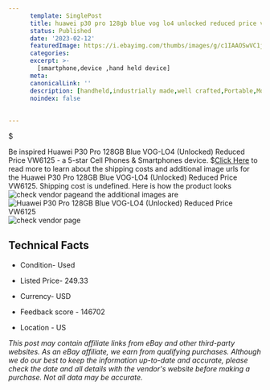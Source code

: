 ```yaml
---
      template: SinglePost
      title: huawei p30 pro 128gb blue vog lo4 unlocked reduced price vw6125
      status: Published
      date: '2023-02-12'
      featuredImage: https://i.ebayimg.com/thumbs/images/g/c1IAAOSwVC1j5Bya/s-l225.jpg
      categories: 
      excerpt: >-
        [smartphone,device ,hand held device]
      meta:
      canonicalLink: ''
      description: [handheld,industrially made,well crafted,Portable,Mobile,Compact,Convenient,Lightweight,Maneuverable,Man-portable,Miniature,Carriable,Hand-held,Light,Holdable,Transportable,Mobile device,Pocket-sized,On-the-go,Wireless,Cordless,Compact size,Convenient size, smartphone,device ,hand held device]
      noindex: false
      
        
---
```

$

Be inspired Huawei P30 Pro 128GB Blue VOG-LO4 (Unlocked) Reduced Price VW6125 - a 5-star Cell Phones & Smartphones device.
$[Click Here](https://www.ebay.com/itm/275674635254?hash=item402f7d1bf6%3Ag%3Ac1IAAOSwVC1j5Bya&mkevt=1&mkcid=1&mkrid=711-53200-19255-0&campid=%253CePNCampaignId%253E&customid=%253CreferenceId%253E&toolid=10049) to read more to learn about the shipping costs and additional image urls for the Huawei P30 Pro 128GB Blue VOG-LO4 (Unlocked) Reduced Price VW6125. Shipping cost is undefined. Here is how the product looks ![check vendor page](https://i.ebayimg.com/thumbs/images/g/c1IAAOSwVC1j5Bya/s-l225.jpg)and the additional images are![Huawei P30 Pro 128GB Blue VOG-LO4 (Unlocked) Reduced Price VW6125](https://i.ebayimg.com/images/g/c1IAAOSwVC1j5Bya/s-l1600.jpg)![check vendor page](https://origin-galleryplus.ebayimg.com/ws/web/275674635254_2_0_1/225x225.jpg,https://origin-galleryplus.ebayimg.com/ws/web/275674635254_3_0_1/225x225.jpg,https://origin-galleryplus.ebayimg.com/ws/web/275674635254_4_0_1/225x225.jpg,https://origin-galleryplus.ebayimg.com/ws/web/275674635254_5_0_1/225x225.jpg,https://origin-galleryplus.ebayimg.com/ws/web/275674635254_6_0_1/225x225.jpg,https://origin-galleryplus.ebayimg.com/ws/web/275674635254_7_0_1/225x225.jpg,https://origin-galleryplus.ebayimg.com/ws/web/275674635254_8_0_1/225x225.jpg,https://origin-galleryplus.ebayimg.com/ws/web/275674635254_9_0_1/225x225.jpg,https://origin-galleryplus.ebayimg.com/ws/web/275674635254_10_0_1/225x225.jpg)



 ## Technical Facts 



     
      

 - Condition- Used 


      

 - Listed Price- 249.33 


      

 - Currency- USD 


      

 - Feedback score - 146702 


      

 - Location - US 


      
      

 *_This post may contain affiliate links from eBay and other third-party websites. As an eBay affiliate, we earn from qualifying purchases. Although we do our best to keep the information up-to-date and accurate, please check the date and all details with the vendor's website before making a purchase. Not all data may be accurate._*







